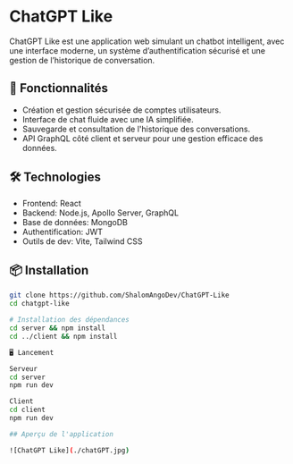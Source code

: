 # ChatGPT Like

ChatGPT Like est une application web simulant un chatbot intelligent, avec une interface moderne, un système d’authentification sécurisé et une gestion de l’historique de conversation.

## 🚀 Fonctionnalités

- Création et gestion sécurisée de comptes utilisateurs.
- Interface de chat fluide avec une IA simplifiée.
- Sauvegarde et consultation de l'historique des conversations.
- API GraphQL côté client et serveur pour une gestion efficace des données.

## 🛠️ Technologies

- Frontend: React
- Backend: Node.js, Apollo Server, GraphQL
- Base de données: MongoDB
- Authentification: JWT
- Outils de dev: Vite, Tailwind CSS

## 📦 Installation

```bash
git clone https://github.com/ShalomAngoDev/ChatGPT-Like
cd chatgpt-like

# Installation des dépendances
cd server && npm install
cd ../client && npm install

🖥️ Lancement

Serveur
cd server
npm run dev

Client
cd client
npm run dev

## Aperçu de l'application

![ChatGPT Like](./chatGPT.jpg)
